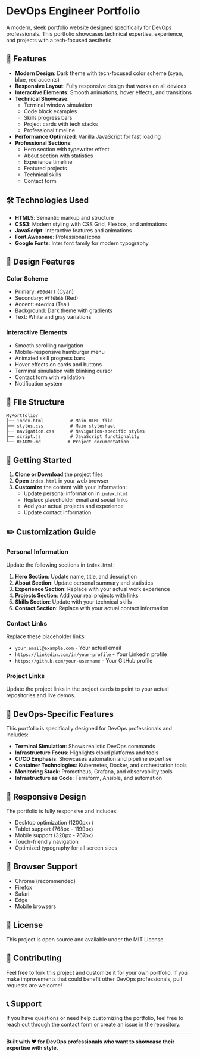 # DevOps Engineer Portfolio

A modern, sleek portfolio website designed specifically for DevOps professionals. This portfolio showcases technical expertise, experience, and projects with a tech-focused aesthetic.

## 🚀 Features

- **Modern Design**: Dark theme with tech-focused color scheme (cyan, blue, red accents)
- **Responsive Layout**: Fully responsive design that works on all devices
- **Interactive Elements**: Smooth animations, hover effects, and transitions
- **Technical Showcase**: 
  - Terminal window simulation
  - Code block examples
  - Skills progress bars
  - Project cards with tech stacks
  - Professional timeline
- **Performance Optimized**: Vanilla JavaScript for fast loading
- **Professional Sections**:
  - Hero section with typewriter effect
  - About section with statistics
  - Experience timeline
  - Featured projects
  - Technical skills
  - Contact form

## 🛠️ Technologies Used

- **HTML5**: Semantic markup and structure
- **CSS3**: Modern styling with CSS Grid, Flexbox, and animations
- **JavaScript**: Interactive features and animations
- **Font Awesome**: Professional icons
- **Google Fonts**: Inter font family for modern typography

## 🎨 Design Features

### Color Scheme
- Primary: `#00d4ff` (Cyan)
- Secondary: `#ff6b6b` (Red)
- Accent: `#4ecdc4` (Teal)
- Background: Dark theme with gradients
- Text: White and gray variations

### Interactive Elements
- Smooth scrolling navigation
- Mobile-responsive hamburger menu
- Animated skill progress bars
- Hover effects on cards and buttons
- Terminal simulation with blinking cursor
- Contact form with validation
- Notification system

## 📁 File Structure

```
MyPortfolio/
├── index.html          # Main HTML file
├── styles.css          # Main stylesheet
├── navigation.css      # Navigation-specific styles
├── script.js           # JavaScript functionality
└── README.md          # Project documentation
```

## 🚀 Getting Started

1. **Clone or Download** the project files
2. **Open** `index.html` in your web browser
3. **Customize** the content with your information:
   - Update personal information in `index.html`
   - Replace placeholder email and social links
   - Add your actual projects and experience
   - Update contact information

## ✏️ Customization Guide

### Personal Information
Update the following sections in `index.html`:

1. **Hero Section**: Update name, title, and description
2. **About Section**: Update personal summary and statistics
3. **Experience Section**: Replace with your actual work experience
4. **Projects Section**: Add your real projects with links
5. **Skills Section**: Update with your technical skills
6. **Contact Section**: Replace with your actual contact information

### Contact Links
Replace these placeholder links:
- `your.email@example.com` - Your actual email
- `https://linkedin.com/in/your-profile` - Your LinkedIn profile
- `https://github.com/your-username` - Your GitHub profile

### Project Links
Update the project links in the project cards to point to your actual repositories and live demos.

## 🎯 DevOps-Specific Features

This portfolio is specifically designed for DevOps professionals and includes:

- **Terminal Simulation**: Shows realistic DevOps commands
- **Infrastructure Focus**: Highlights cloud platforms and tools
- **CI/CD Emphasis**: Showcases automation and pipeline expertise
- **Container Technologies**: Kubernetes, Docker, and orchestration tools
- **Monitoring Stack**: Prometheus, Grafana, and observability tools
- **Infrastructure as Code**: Terraform, Ansible, and automation

## 📱 Responsive Design

The portfolio is fully responsive and includes:
- Desktop optimization (1200px+)
- Tablet support (768px - 1199px)
- Mobile support (320px - 767px)
- Touch-friendly navigation
- Optimized typography for all screen sizes

## 🔧 Browser Support

- Chrome (recommended)
- Firefox
- Safari
- Edge
- Mobile browsers

## 📄 License

This project is open source and available under the MIT License.

## 🤝 Contributing

Feel free to fork this project and customize it for your own portfolio. If you make improvements that could benefit other DevOps professionals, pull requests are welcome!

## 📞 Support

If you have questions or need help customizing the portfolio, feel free to reach out through the contact form or create an issue in the repository.

---

**Built with ❤️ for DevOps professionals who want to showcase their expertise with style.** 